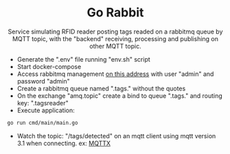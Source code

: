 <h1 align="center">
    Go Rabbit
</h1>

<p align="center">Service simulating RFID reader posting tags readed on a rabbitmq queue by MQTT topic, with the "backend" receiving, processing and publishing on other MQTT topic.</p>

<ul>
    <li>Generate the ".env" file running "env.sh" script</li>
    <li>Start docker-compose</li>
    <li>Access rabbitmq management <a href="http://127.0.0.1:15672">on this address</a> with user "admin" and password "admin"</li>
    <li>Create a rabbitmq queue named ".tags." without the quotes</li>
    <li>On the exchange "amq.topic" create a bind to queue ".tags." and routing key: ".tagsreader"</li>
    <li>Execute application:</li>
</ul>

```bash
go run cmd/main/main.go
```

<ul>
    <li>Watch the topic: "/tags/detected" on an mqtt client using mqtt version 3.1 when connecting. ex: <a href="https://mqttx.app/downloads">MQTTX</a></li>
</ul>
